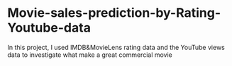 # Movie-sales-prediction-by-Rating-Youtube-data
In this project, I used IMDB&amp;MovieLens rating data and the YouTube views data to investigate what make a great commercial movie
